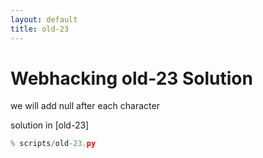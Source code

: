 ```yaml
---
layout: default
title: old-23
---
```


# Webhacking old-23 Solution

we will add null after each character

solution in [old-23]
```python
% scripts/old-23.py
```



